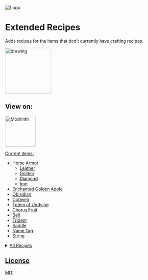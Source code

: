 

![Logo](https://cdn-raw.modrinth.com//data/umaPRAsr/icon.png)
# Extended Recipes
Adds recipes for the items that don't currently have crafting recipes.

<img src="https://camo.githubusercontent.com/9296b230044bb4ef07851ff9baa2d04aeb210baee3467abafff1380fa081f08b/68747470733a2f2f692e696d6775722e636f6d2f4f6c31546366382e706e67" alt="drawing" width="150"/>

## View on:
<a href="https://modrinth.com/mod/extended-recipes">
<img border="0" alt="Modrinth" src="https://docs.modrinth.com/img/logo.svg" width="100" height="100">

Current items:
- Horse Armor
    - Leather
    - Golden
    - Diamond
    - Iron
- Enchanted Golden Apple
- Obisidian
- Cobweb
- Totem of Undying
- Chorus Fruit
- Bell
- Trident
- Saddle
- Name Tag
- String

<details>
<summary>All Recipes</summary>

![Diamond Horse Armor Recipe](https://cdn.modrinth.com/data/umaPRAsr/images/0d2d67d4c19d4833cf48b104edecf7fa0d91ff67.png)Diamond Horse Armor

![Gold Horse Armor Recipe](https://cdn.modrinth.com/data/umaPRAsr/images/443b379d4f55d5a995b288ed172fc9b4bd542f9d.png) Gold Horse Armor

![Iron Horse Armor Recipe](https://cdn.modrinth.com/data/umaPRAsr/images/8ba9e39fb0640c30380d33d775249ae60db92ee9.png) Iron Horse Armor

![Leather Horse Armor](https://cdn.modrinth.com/data/umaPRAsr/images/fe0838da0516ad7d82cd02b5a5de372023bc5b77.png) Leather Horse Armor

![Name Tag](https://cdn.modrinth.com/data/umaPRAsr/images/982c137ac54b6daf5ca423c0eec01b477c5f136d.png) Name Tag

![String](https://cdn.modrinth.com/data/umaPRAsr/images/cb51891776d00683cd5f706c45cb615e4051658e.png) String

![Saddle](https://cdn.modrinth.com/data/umaPRAsr/images/a322971c3d91cdb7539021affbb544d0ae930201.png) Saddle

![Chorus Fruit](https://cdn.modrinth.com/data/umaPRAsr/images/62f5d7ac08a22b4a58a0ab6d3f87b8698f2ddbbe.png) Chorus Fruit

![Bell](https://cdn.modrinth.com/data/umaPRAsr/images/643ed789770fb0eaa640944bc15f4a45c92d7553.png) Bell

![Trident](https://cdn.modrinth.com/data/umaPRAsr/images/6cc884fe8e0a39f7c058a27fb1419adf6afae8ee.png) Trident

![Cobweb](https://cdn.modrinth.com/data/umaPRAsr/images/35ee6bc7596fe838a97f199464f03b03b69d716c.png) Cobweb

![Totem of Undying](https://cdn.modrinth.com/data/umaPRAsr/images/3baa6290e69a482f197a5427adf3bfa5543e5549.png) Totem of Undying

![Enchanted Golden Apple](https://cdn.modrinth.com/data/umaPRAsr/images/22da8716d5329ff49ca096f66091e2303ea11640.png) Enchanted Golden Apple

![Obsidian](https://cdn.modrinth.com/data/umaPRAsr/images/32225a03d5258c3575a84e278374af1ce1501ea4.png) Obsidian
</details>

## License

[MIT](https://choosealicense.com/licenses/mit/)

